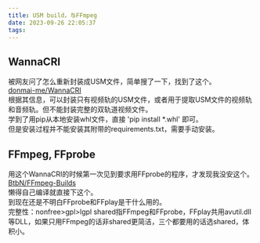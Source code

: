 ```yaml
---
title: USM build，与FFmpeg
date: 2023-09-26 22:05:37
tags:
---
```

## WannaCRI
被网友问了怎么重新封装成USM文件，简单搜了一下，找到了这个。  
[donmai-me/WannaCRI](https://github.com/donmai-me/WannaCRI/tree/0.3.0)  
根据其信息，可以封装只有视频轨的USM文件，或者用于提取USM文件的视频轨和音频轨。但不能封装完整的双轨道视频文件。  
学到了用pip从本地安装whl文件，直接 'pip install *.whl' 即可。  
但是安装过程并不能安装其附带的requirements.txt，需要手动安装。  

## FFmpeg, FFprobe
用这个WannaCRI的时候第一次见到要求用FFprobe的程序，才发现我没安这个。  
[BtbN/FFmpeg-Builds](https://github.com/BtbN/FFmpeg-Builds)  
懒得自己编译就直接下这个。  
到现在还是不明白FFprobe和FFplay是干什么用的。  
完整性：nonfree>gpl>lgpl shared指FFmpeg和FFprobe，FFplay共用avutil.dll等DLL，如果只用FFmpeg的话非shared更简洁，三个都要用的话选shared，体积小。